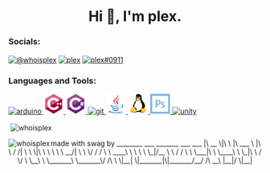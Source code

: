 <h1 align="center">Hi 👋, I'm plex.</h1>
<h3 align="center"></h3>

<h3 align="left">Socials:</h3>
<p align="left">
<a href="https://www.instagram.com/whoisplex/" target="blank"><img align="center" src="https://raw.githubusercontent.com/rahuldkjain/github-profile-readme-generator/master/src/images/icons/Social/instagram.svg" alt="@whoisplex" height="30" width="40" /></a>
<a href="https://www.youtube.com/channel/UCJKUiXyfXxidw-AHebDiJ4A" target="blank"><img align="center" src="https://raw.githubusercontent.com/rahuldkjain/github-profile-readme-generator/master/src/images/icons/Social/youtube.svg" alt="plex" height="30" width="40" /></a>
<a href="https://discord.gg/gCGqj3WdND" target="blank"><img align="center" src="https://raw.githubusercontent.com/rahuldkjain/github-profile-readme-generator/master/src/images/icons/Social/discord.svg" alt="plex#0911" height="30" width="40" /></a>
</p>

<h3 align="left">Languages and Tools:</h3>
<p align="left"><a href="https://www.arduino.cc/" target="_blank"> <img src="https://cdn.worldvectorlogo.com/logos/arduino-1.svg" alt="arduino" width="40" height="40"/> </a> <a href="https://www.w3schools.com/cpp/" target="_blank"> <img src="https://raw.githubusercontent.com/devicons/devicon/master/icons/cplusplus/cplusplus-original.svg" alt="cplusplus" width="40" height="40"/> </a> <a href="https://www.w3schools.com/cs/" target="_blank"> <img src="https://raw.githubusercontent.com/devicons/devicon/master/icons/csharp/csharp-original.svg" alt="csharp" width="40" height="40"/> </a> <a href="https://git-scm.com/" target="_blank"> <img src="https://www.vectorlogo.zone/logos/git-scm/git-scm-icon.svg" alt="git" width="40" height="40"/> </a> <a href="https://www.java.com" target="_blank"> <img src="https://raw.githubusercontent.com/devicons/devicon/master/icons/java/java-original.svg" alt="java" width="40" height="40"/> </a> <a href="https://www.linux.org/" target="_blank"> <img src="https://raw.githubusercontent.com/devicons/devicon/master/icons/linux/linux-original.svg" alt="linux" width="40" height="40"/> </a> <a href="https://www.photoshop.com/en" target="_blank"> <img src="https://raw.githubusercontent.com/devicons/devicon/master/icons/photoshop/photoshop-line.svg" alt="photoshop" width="40" height="40"/> </a> <a href="https://unity.com/" target="_blank"> <img src="https://www.vectorlogo.zone/logos/unity3d/unity3d-icon.svg" alt="unity" width="40" height="40"/> </a> </p>

<p>&nbsp;<img align="center" src="https://github-readme-stats.vercel.app/api?username=whoisplex&show_icons=true&locale=en" alt="whoisplex" /></p>
<p><img align="left" src="https://github-readme-stats.vercel.app/api/top-langs?username=whoisplex&show_icons=true&locale=en&layout=compact" alt="whoisplex" /></p>
<p align="center">
made with swag by
________  ___       _______      ___    ___ 
|\   __  \|\  \     |\  ___ \    |\  \  /  /|
\ \  \|\  \ \  \    \ \   __/|   \ \  \/  / /
 \ \   ____\ \  \    \ \  \_|/__  \ \    / / 
  \ \  \___|\ \  \____\ \  \_|\ \  /     \/  
   \ \__\    \ \_______\ \_______\/  /\   \  
    \|__|     \|_______|\|_______/__/ /\ __\ 
                                 |__|/ \|__| 
  </p>

